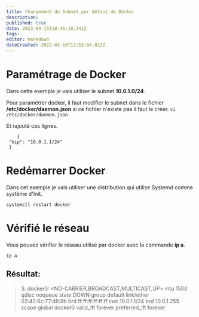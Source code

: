 ```yaml
---
title: Changement du Subnet par défaut de Docker
description: 
published: true
date: 2023-04-15T18:45:18.741Z
tags: 
editor: markdown
dateCreated: 2022-03-16T12:52:04.812Z
---
```


# Paramétrage de Docker
Dans cette exemple je vais utiliser le subnet **10.0.1.0/24**. 

Pour paramétrer docker, il faut modifier le subnet dans le fichier **/etc/docker/daemon.json** si ce fichier n'existe pas il faut le créer.
`vi /etc/docker/daemon.json`

Et rajouté ces lignes.

```
	{
 "bip": "10.0.1.1/24"
 }
```

# Redémarrer Docker
Dans cet exemple je vais utiliser une distribution qui utilise Systemd comme système d'Init.

`systemctl restart docker`

# Vérifié le réseau
Vous pouvez vérifier le réseau utilisé par docker avec la commande **ip a**. 

`ip a`

## Résultat:
> 3: docker0: <NO-CARRIER,BROADCAST,MULTICAST,UP> mtu 1500 qdisc noqueue state DOWN group default 
    link/ether 02:42:6c:77:d8:9b brd ff:ff:ff:ff:ff:ff
    inet 10.0.1.1/24 brd 10.0.1.255 scope global docker0
       valid_lft forever preferred_lft forever